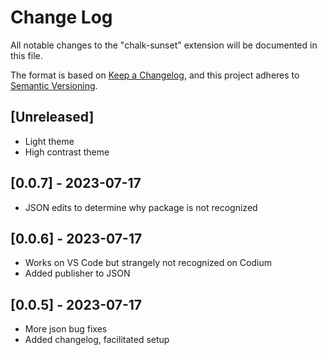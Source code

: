 # Change Log

All notable changes to the "chalk-sunset" extension will be documented in this file.

The format is based on [Keep a Changelog](https://keepachangelog.com/en/1.0.0/),
and this project adheres to [Semantic Versioning](https://semver.org/spec/v2.0.0.html).

## [Unreleased]
- Light theme
- High contrast theme

## [0.0.7] - 2023-07-17
- JSON edits to determine why package is not recognized

## [0.0.6] - 2023-07-17
- Works on VS Code but strangely not recognized on Codium
- Added publisher to JSON

## [0.0.5] - 2023-07-17
- More json bug fixes
- Added changelog, facilitated setup
